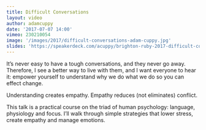 ```yaml
---
title: Difficult Conversations
layout: video
author: adamcuppy
date: '2017-07-07 14:00'
vimeo: 230210054
image: '/images/2017/difficult-conversations-adam-cuppy.jpg'
slides: 'https://speakerdeck.com/acuppy/brighton-ruby-2017-difficult-conversations'
---
```


It’s never easy to have a tough conversations, and they never go away. Therefore, I see a better way to live with them, and I want everyone to hear it: empower yourself to understand why we do what we do so you can effect change.

Understanding creates empathy. Empathy reduces (not eliminates) conflict.

This talk is a practical course on the triad of human psychology: language, physiology and focus. I’ll walk through simple strategies that lower stress, create empathy and manage emotions.
